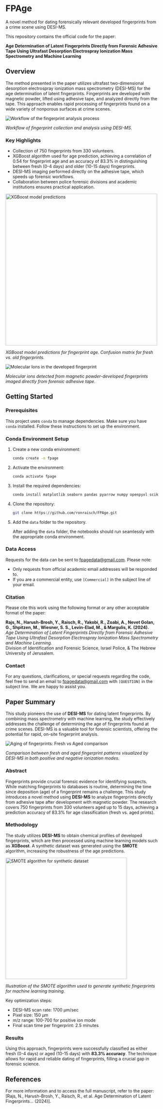 # FPAge
A novel method for dating forensically relevant developed fingerprints from a crime scene using DESI-MS.

This repository contains the official code for the paper:

**Age Determination of Latent Fingerprints Directly from Forensic Adhesive Tape Using Ultrafast Desorption Electrospray Ionization Mass Spectrometry and Machine Learning**

## Overview

The method presented in the paper utilizes ultrafast two-dimensional desorption electrospray ionization mass spectrometry (DESI-MS) for the age determination of latent fingerprints. Fingerprints are developed with magnetic powder, lifted using adhesive tape, and analyzed directly from the tape. This approach enables rapid processing of fingerprints found on a wide variety of nonporous surfaces at crime scenes.

![Workflow of the fingerprint analysis process](./images/fig1.png)

*Workflow of fingerprint collection and analysis using DESI-MS.*

### Key Highlights
- Collection of 750 fingerprints from 330 volunteers.
- XGBoost algorithm used for age prediction, achieving a correlation of 0.54 for fingerprint age and an accuracy of 83.3% in distinguishing between fresh (0-4 days) and older (10-15 days) fingerprints.
- DESI-MS imaging performed directly on the adhesive tape, which speeds up forensic workflows.
- Collaboration between police forensic divisions and academic institutions ensures practical application.

<img src="./images/fig7.png" alt="XGBoost model predictions" width="500"/>

*XGBoost model predictions for fingerprint age. Confusion matrix for fresh vs. old fingerprints.*

![Molecular Ions in the developed fingerprint](./images/fig3.png)

*Molecular ions detected from magnetic powder-developed fingerprints imaged directly from forensic adhesive tape.*

## Getting Started

### Prerequisites

This project uses `conda` to manage dependencies. Make sure you have `conda` installed. Follow these instructions to set up the environment.

### Conda Environment Setup

1. Create a new conda environment:
    ```bash
    conda create -n fpage
    ```

2. Activate the environment:
    ```bash
    conda activate fpage
    ```

3. Install the required dependencies:
    ```bash
    conda install matplotlib seaborn pandas pyarrow numpy openpyxl scikit-learn xgboost scipy jupyter
    ```

4. Clone the repository:
    ```bash
    git clone https://github.com/ronraisch/FPAge.git
    ```

5. Add the `data` folder to the repository.

    After adding the `data` folder, the notebooks should run seamlessly with the appropriate conda environment.

### Data Access

Requests for the data can be sent to [fpagedata@gmail.com](mailto:fpagedata@gmail.com). Please note:
- Only requests from official academic email addresses will be responded to.
- If you are a commercial entity, use `[Commercial]` in the subject line of your email.

### Citation

Please cite this work using the following format or any other acceptable format of the paper:

**Rajs, N., Harush-Brosh, Y., Raisch, R., Yakobi, R., Zoabi, A., Nevet Golan, G., Shpitzen, M., Wiesner, S. S., Levin-Elad, M., & Margulis, K. (2024).**  
_Age Determination of Latent Fingerprints Directly from Forensic Adhesive Tape Using Ultrafast Desorption Electrospray Ionization Mass Spectrometry and Machine Learning._  
Division of Identification and Forensic Science, Israel Police, & The Hebrew University of Jerusalem.

### Contact

For any questions, clarifications, or special requests regarding the code, feel free to send an email to [fpagedata@gmail.com](mailto:fpagedata@gmail.com) with `[QUESTION]` in the subject line. We are happy to assist you.

## Paper Summary

This study pioneers the use of **DESI-MS** for dating latent fingerprints. By combining mass spectrometry with machine learning, the study effectively addresses the challenge of determining the age of fingerprints found at crime scenes. DESI-MS is a valuable tool for forensic scientists, offering the potential for rapid, on-site fingerprint analysis.

![Aging of fingerprints: Fresh vs Aged comparison](./images/fig4.png)

*Comparison between fresh and aged fingerprint patterns visualized by DESI-MS in both positive and negative ionization modes.*

### Abstract

Fingerprints provide crucial forensic evidence for identifying suspects. While matching fingerprints to databases is routine, determining the time since deposition (age) of a fingerprint remains a challenge. This study introduces a novel method using **DESI-MS** to analyze fingerprints directly from adhesive tape after development with magnetic powder. The research covers 750 fingerprints from 330 volunteers aged up to 15 days, achieving a prediction accuracy of 83.3% for age classification (fresh vs. aged prints). 

### Methodology

The study utilizes **DESI-MS** to obtain chemical profiles of developed fingerprints, which are then processed using machine learning models such as **XGBoost**. A synthetic dataset was generated using the **SMOTE** algorithm, increasing the robustness of the age predictions.

<img src="./images/figS2.png" alt="SMOTE algorithm for synthetic dataset" width="400"/>

*Illustration of the SMOTE algorithm used to generate synthetic fingerprints for machine learning training.*

Key optimization steps:
- DESI-MS scan rate: 1700 µm/sec
- Pixel size: 150 µm
- m/z range: 100-700 for positive ion mode
- Final scan time per fingerprint: 2.5 minutes

### Results

Using this approach, fingerprints were successfully classified as either fresh (0-4 days) or aged (10-15 days) with **83.3% accuracy**. The technique allows for rapid and reliable dating of fingerprints, filling a crucial gap in forensic science.

## References

For more information and to access the full manuscript, refer to the paper:  
[Rajs, N., Harush-Brosh, Y., Raisch, R., et al. Age Determination of Latent Fingerprints... (2024)].
